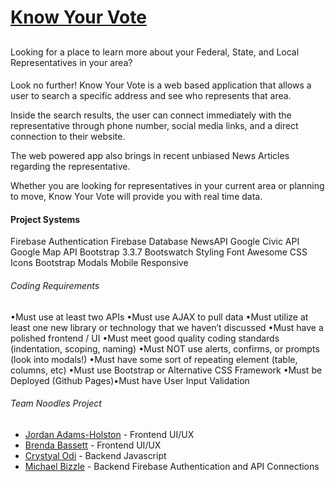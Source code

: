 # [Know Your Vote](https://jadamsholston.github.io/KnowYourVOTE/)

##
Looking for a place to learn more about your Federal, State, and Local Representatives in your area? 

####
Look no further! Know Your Vote is a web based application that allows a user to search a specific address and see who represents that area. 

Inside the search results, the user can connect immediately with the representative through phone number, social media links, and a direct connection to their website. 

The web powered app also brings in recent unbiased News Articles regarding the representative. 

Whether you are looking for representatives in your current area or planning to move, Know Your Vote will provide you with real time data. 


#### Project Systems 

Firebase Authentication 
Firebase Database
NewsAPI 
Google Civic API 
Google Map API 
Bootstrap 3.3.7
Bootswatch Styling
Font Awesome CSS Icons 
Bootstrap Modals 
Mobile Responsive

###### Coding Requirements 

•Must use at least two APIs
•Must use AJAX to pull data
•Must utilize at least one new library or technology that we haven’t discussed
•Must have a polished frontend / UI
•Must meet good quality coding standards (indentation, scoping, naming)
•Must NOT use alerts, confirms, or prompts (look into modals!)
•Must have some sort of repeating element (table, columns, etc)
•Must use Bootstrap or Alternative CSS Framework
•Must be Deployed (Github Pages)•Must have User Input Validation

###### Team Noodles Project 

* [Jordan Adams-Holston](https://github.com/jadamsholston) - Frontend UI/UX
* [Brenda Bassett](https://github.com/unmbrenda) - Frontend UI/UX
* [Crystyal Odi](https://github.com/crystalodi) - Backend Javascript
* [Michael Bizzle](https://github.com/mbizzle1464) - Backend Firebase Authentication and API Connections 